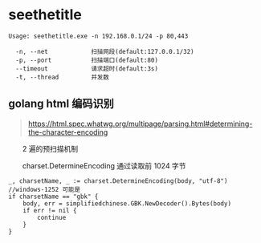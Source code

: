 # seethetitle

```
Usage: seethetitle.exe -n 192.168.0.1/24 -p 80,443

  -n, --net            扫描网段(default:127.0.0.1/32)
  -p, --port           扫描端口(default:80)
  --timeout            请求超时(default:3s)
  -t, --thread         并发数
```



## golang html 编码识别

> https://html.spec.whatwg.org/multipage/parsing.html#determining-the-character-encoding

　　2 遍的预扫描机制



　　charset.DetermineEncoding 通过读取前 1024 字节

```
_, charsetName, _ := charset.DetermineEncoding(body, "utf-8")
//windows-1252 可能是
if charsetName == "gbk" {
	body, err = simplifiedchinese.GBK.NewDecoder().Bytes(body)
	if err != nil {
		continue
	}
} 
```

